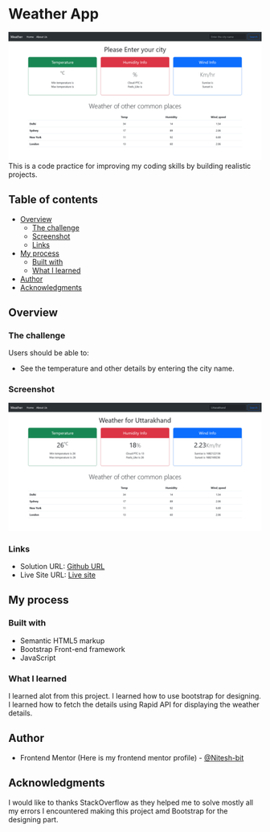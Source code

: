 # Weather App

![Starting page design preview for the Weather App](./design/Screenshot1.png)
This is a code practice for improving my coding skills by building realistic projects.

## Table of contents

- [Overview](#overview)
  - [The challenge](#the-challenge)
  - [Screenshot](#screenshot)
  - [Links](#links)
- [My process](#my-process)
  - [Built with](#built-with)
  - [What I learned](#what-i-learned)
- [Author](#author)
- [Acknowledgments](#acknowledgments)

## Overview

### The challenge

Users should be able to:

- See the temperature and other details by entering the city name.

### Screenshot

![](./design/Screenshot2.png)

### Links

- Solution URL: [Github URL]()
- Live Site URL: [Live site]()

## My process

### Built with

- Semantic HTML5 markup
- Bootstrap Front-end framework
- JavaScript

### What I learned

I learned alot from this project.
I learned how to use bootstrap for designing.
I learned how to fetch the details using Rapid API for displaying the weather details.

## Author

- Frontend Mentor (Here is my frontend mentor profile) - [@Nitesh-bit](https://www.frontendmentor.io/profile/Nitesh-bit)

## Acknowledgments

I would like to thanks StackOverflow as they helped me to solve mostly all my errors I encountered making this project amd Bootstrap for the designing part.
